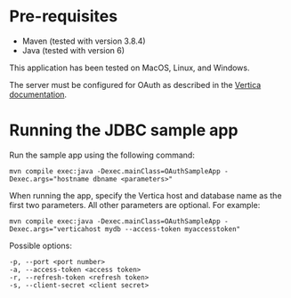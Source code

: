 # Pre-requisites

- Maven (tested with version 3.8.4)
- Java (tested with version 6)

This application has been tested on MacOS, Linux, and Windows.

The server must be configured for OAuth as described in the [Vertica documentation](https://docs.vertica.com/24.2.x/en/security-and-authentication/client-authentication/oauth-2-0-authentication/configuring-oauth-authentication/).

# Running the JDBC sample app

Run the sample app using the following command:
```
mvn compile exec:java -Dexec.mainClass=OAuthSampleApp -Dexec.args="hostname dbname <parameters>"
```

When running the app, specify the Vertica host and database name as the first two parameters. All other parameters are optional. For example:
```
mvn compile exec:java -Dexec.mainClass=OAuthSampleApp -Dexec.args="verticahost mydb --access-token myaccesstoken"
```

Possible options:
```
-p, --port <port number>
-a, --access-token <access token>
-r, --refresh-token <refresh token>
-s, --client-secret <client secret>
```
